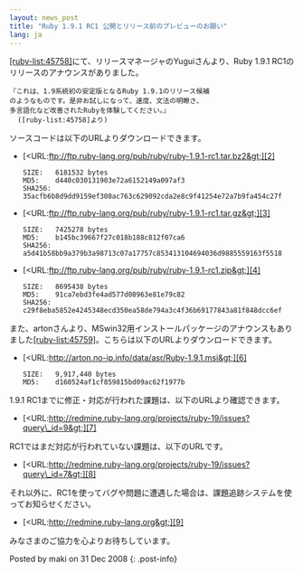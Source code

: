 ```yaml
---
layout: news_post
title: "Ruby 1.9.1 RC1 公開とリリース前のプレビューのお願い"
lang: ja
---
```


[\[ruby-list:45758\]][1]にて、リリースマネージャのYuguiさんより、Ruby 1.9.1
RC1のリリースのアナウンスがありました。

    『これは、1.9系統初の安定版となるRuby 1.9.1のリリース候補
    のようなものです。是非お試しになって、速度、文法の明瞭さ、
    多言語化など改善されたRubyを体験してください。』
      ([ruby-list:45758]より)

ソースコードは以下のURLよりダウンロードできます。

* [&lt;URL:ftp://ftp.ruby-lang.org/pub/ruby/ruby-1.9.1-rc1.tar.bz2&gt;][2]
  
      SIZE:   6181532 bytes
      MD5:    d440c030131903e72a6152149a097af3
      SHA256: 35acfb6b8d9dd9159ef308ac763c629092cda2e8c9f41254e72a7b9fa454c27f

* [&lt;URL:ftp://ftp.ruby-lang.org/pub/ruby/ruby-1.9.1-rc1.tar.gz&gt;][3]
  
      SIZE:   7425278 bytes
      MD5:    b145bc39667f27c018b188c812f07ca6
      SHA256: a5d41b58bb9a379b3a98713c07a17757c853413104694036d9885559163f5518

* [&lt;URL:ftp://ftp.ruby-lang.org/pub/ruby/ruby-1.9.1-rc1.zip&gt;][4]
  
      SIZE:   8695438 bytes
      MD5:    91ca7ebd3fe4ad577d08963e81e79c82
      SHA256: c29f8eba5852e4245348ecd350ea58de794a3c4f36b69177843a81f848dcc6ef

また、artonさんより、MSwin32用インストールパッケージのアナウンスもありました[\[ruby-list:45759\]][5]。こちらは以下のURLよりダウンロードできます。

* [&lt;URL:http://arton.no-ip.info/data/asr/Ruby-1.9.1.msi&gt;][6]
  
      SIZE:   9,917,440 bytes
      MD5:    d160524af1cf859815bd09ac62f1977b

1\.9.1 RC1までに修正・対応が行われた課題は、以下のURLより確認できます。

* [&lt;URL:http://redmine.ruby-lang.org/projects/ruby-19/issues?query\_id=9&gt;][7]

RC1ではまだ対応が行われていない課題は、以下のURLです。

* [&lt;URL:http://redmine.ruby-lang.org/projects/ruby-19/issues?query\_id=7&gt;][8]

それ以外に、RC1を使ってバグや問題に遭遇した場合は、課題追跡システムを使ってお知らせください。

* [&lt;URL:http://redmine.ruby-lang.org&gt;][9]

みなさまのご協力を心よりお待ちしています。

Posted by maki on 31 Dec 2008
{: .post-info}



[1]: http://blade.nagaokaut.ac.jp/cgi-bin/scat.rb/ruby/ruby-list/45758 
[2]: ftp://ftp.ruby-lang.org/pub/ruby/ruby-1.9.1-rc1.tar.bz2 
[3]: ftp://ftp.ruby-lang.org/pub/ruby/ruby-1.9.1-rc1.tar.gz 
[4]: ftp://ftp.ruby-lang.org/pub/ruby/ruby-1.9.1-rc1.zip 
[5]: http://blade.nagaokaut.ac.jp/cgi-bin/scat.rb/ruby/ruby-list/45759 
[6]: http://arton.no-ip.info/data/asr/Ruby-1.9.1.msi 
[7]: http://redmine.ruby-lang.org/projects/ruby-19/issues?query_id=9 
[8]: http://redmine.ruby-lang.org/projects/ruby-19/issues?query_id=7 
[9]: http://redmine.ruby-lang.org 
